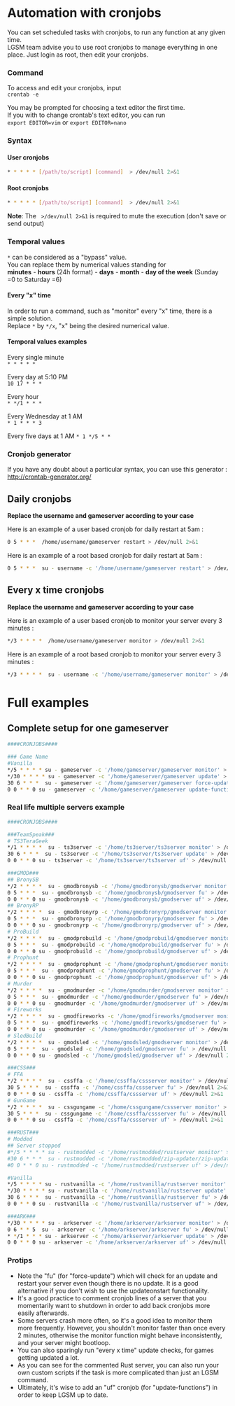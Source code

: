 # Automation with cronjobs
You can set scheduled tasks with cronjobs, to run any function at any given time.  
LGSM team advise you to use root cronjobs to manage everything in one place. Just login as root, then edit your cronjobs. 

### Command
To access and edit your cronjobs, input  
`crontab -e`

You may be prompted for choosing a text editor the first time.  
If you with to change crontab's text editor, you can run  
`export EDITOR=vim` or `export EDITOR=nano`

### Syntax

#### User cronjobs
````bash
* * * * * [/path/to/script] [command]  > /dev/null 2>&1
````

#### Root cronjobs
````bash
* * * * * [/path/to/script] [command]  > /dev/null 2>&1
````

**Note**: The ` >/dev/null 2>&1` is required to mute the execution (don't save or send output)

### Temporal values 
`*` can be considered as a "bypass" value.  
You can replace them by numerical values standing for  
**minutes** - **hours** (24h format) - **days** - **month** - **day of the week** (Sunday =0 to Saturday =6)


#### Every "x" time
In order to run a command, such as "monitor" every "x" time, there is a simple solution.  
Replace `*` by `*/x`, "x" being the desired numerical value.

#### Temporal values examples
Every single minute  
`* * * * *`

Every day at 5:10 PM  
`10 17 * * *`

Every hour   
`* */1 * * *`

Every Wednesday at 1 AM   
`* 1 * * * 3`

Every five days at 1 AM
`* 1 */5 * *`

### Cronjob generator

If you have any doubt about a particular syntax, you can use this generator : http://crontab-generator.org/

## Daily cronjobs

**Replace the username and gameserver according to your case**

Here is an example of a user based cronjob for daily restart at 5am : 

````bash
0 5 * * *  /home/username/gameserver restart > /dev/null 2>&1
````

Here is an example of a root based cronjob for daily restart at 5am : 

````bash
0 5 * * *  su - username -c '/home/username/gameserver restart' > /dev/null 2>&1
````

## Every x time cronjobs

**Replace the username and gameserver according to your case**

Here is an example of a user based cronjob to monitor your server every 3 minutes : 

````bash
*/3 * * * *  /home/username/gameserver monitor > /dev/null 2>&1
````

Here is an example of a root based cronjob to monitor your server every 3 minutes : 
````bash
*/3 * * * *  su - username -c '/home/username/gameserver monitor' > /dev/null 2>&1
````


# Full examples

## Complete setup for one gameserver

````bash
####CRONJOBS####

### Game Name
#Vanilla
*/5 * * * * su - gameserver -c '/home/gameserver/gameserver monitor' > /dev/null 2>&1
*/30 * * * * su - gameserver -c '/home/gameserver/gameserver update' > /dev/null 2>&1
30 6 * * *  su - gameserver -c '/home/gameserver/gameserver force-update' > /dev/null 2>&1
0 0 * * 0 su - gameserver -c '/home/gameserver/gameserver update-functions' > /dev/null 2>&1
````

### Real life multiple servers example

````bash
####CRONJOBS####

###TeamSpeak###
# TS3TeraGeek
*/1 * * * *  su - ts3server -c '/home/ts3server/ts3server monitor' > /dev/null 2>&1
30 6 * * *  su - ts3server -c '/home/ts3server/ts3server update' > /dev/null 2>&1
0 0 * * 0 su - ts3server -c '/home/ts3server/ts3server uf' > /dev/null 2>&1

###GMOD###
## BronySB
*/2 * * * *  su - gmodbronysb -c '/home/gmodbronysb/gmodserver monitor' > /dev/null 2>&1
0 5 * * *  su - gmodbronysb -c '/home/gmodbronysb/gmodserver fu' > /dev/null 2>&1
0 0 * * 0 su - gmodbronysb -c '/home/gmodbronysb/gmodserver uf' > /dev/null 2>&1
## BronyRP
*/2 * * * *  su - gmodbronyrp -c '/home/gmodbronyrp/gmodserver monitor' > /dev/null 2>&1
0 5 * * *  su - gmodbronyrp -c '/home/gmodbronyrp/gmodserver fu' > /dev/null 2>&1
0 0 * * 0 su - gmodbronyrp -c '/home/gmodbronyrp/gmodserver uf' > /dev/null 2>&1
# ProBuild
*/2 * * * *  su - gmodprobuild -c '/home/gmodprobuild/gmodserver monitor' > /dev/null 2>&1
0 5 * * *  su - gmodprobuild -c '/home/gmodprobuild/gmodserver fu' > /dev/null 2>&1
0 0 * * 0 su - gmodprobuild -c '/home/gmodprobuild/gmodserver uf' > /dev/null 2>&1
# Prophunt
*/2 * * * *  su - gmodprophunt -c '/home/gmodprophunt/gmodserver monitor' > /dev/null 2>&1
0 5 * * *  su - gmodprophunt -c '/home/gmodprophunt/gmodserver fu' > /dev/null 2>&1
0 0 * * 0 su - gmodprophunt -c '/home/gmodprophunt/gmodserver uf' > /dev/null 2>&1
# Murder
*/2 * * * *  su - gmodmurder -c '/home/gmodmurder/gmodserver monitor' > /dev/null 2>&1
0 5 * * *  su - gmodmurder -c '/home/gmodmurder/gmodserver fu' > /dev/null 2>&1
0 0 * * 0 su - gmodmurder -c '/home/gmodmurder/gmodserver uf' > /dev/null 2>&1
# Fireworks
*/2 * * * *  su - gmodfireworks -c '/home/gmodfireworks/gmodserver monitor' > /dev/null 2>&1
0 5 * * *  su - gmodfireworks -c '/home/gmodfireworks/gmodserver fu' > /dev/null 2>&1
0 0 * * 0 su - gmodmurder -c '/home/gmodmurder/gmodserver uf' > /dev/null 2>&1
# SledBuild
*/2 * * * *  su - gmodsled -c '/home/gmodsled/gmodserver monitor' > /dev/null 2>&1
0 5 * * *  su - gmodsled -c '/home/gmodsled/gmodserver fu' > /dev/null 2>&1
0 0 * * 0 su - gmodsled -c '/home/gmodsled/gmodserver uf' > /dev/null 2>&1

###CSS###
# FFA
*/2 * * * *  su - cssffa -c '/home/cssffa/cssserver monitor' > /dev/null 2>&1
30 5 * * *  su - cssffa -c '/home/cssffa/cssserver fu' > /dev/null 2>&1
0 0 * * 0 su - cssffa -c '/home/cssffa/cssserver uf' > /dev/null 2>&1
# GunGame
*/2 * * * *  su - cssgungame -c '/home/cssgungame/cssserver monitor' > /dev/null 2>&1
30 5 * * *  su - cssgungame -c '/home/cssffa/cssserver fu' > /dev/null 2>&1
0 0 * * 0 su - cssffa -c '/home/cssffa/cssserver uf' > /dev/null 2>&1

###RUST###
# Modded
## Server stopped
#*/5 * * * * su - rustmodded -c '/home/rustmodded/rustserver monitor' > /dev/null 2>&1
#30 6 * * *  su - rustmodded -c '/home/rustmodded/zip-updater/zip-updater' > /dev/null 2>&1
#0 0 * * 0 su - rustmodded -c '/home/rustmodded/rustserver uf' > /dev/null 2>&1

#Vanilla
*/5 * * * * su - rustvanilla -c '/home/rustvanilla/rustserver monitor' > /dev/null 2>&1
*/30 * * * * su - rustvanilla -c '/home/rustvanilla/rustserver update' > /dev/null 2>&1
30 6 * * *  su - rustvanilla -c '/home/rustvanilla/rustserver fu' > /dev/null 2>&1
0 0 * * 0 su - rustvanilla -c '/home/rustvanilla/rustserver uf' > /dev/null 2>&1

###ARK###
*/30 * * * * su - arkserver -c '/home/arkserver/arkserver monitor' > /dev/null 2>&1
0 6 * * 5  su - arkserver -c '/home/arkserver/arkserver fu' > /dev/null 2>&1
* */1 * * * su - arkserver -c '/home/arkserver/arkserver update' > /dev/null 2>&1
0 0 * * 0 su - arkserver -c '/home/arkserver/arkserver uf' > /dev/null 2>&1
````

### Protips
* Note the "fu" (for "force-update") which will check for an update and restart your server even though there is no update. It is a good alternative if you don't wish to use the updateonstart functionality.
* It's a good practice to comment cronjob lines of a server that you momentarily want to shutdown in order to add back cronjobs more easily afterwards.
* Some servers crash more often, so it's a good idea to monitor them more frequently. However, you shouldn't monitor faster than once every 2 minutes, otherwise the monitor function might behave inconsistently, and your server might bootloop.
* You can also sparingly run "every x time" update checks, for games getting updated a lot.
* As you can see for the commented Rust server, you can also run your own custom scripts if the task is more complicated than just an LGSM command.
* Ultimately, it's wise to add an "uf" cronjob (for "update-functions") in order to keep LGSM up to date.